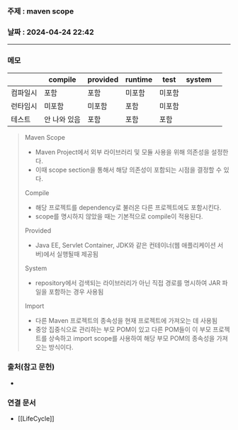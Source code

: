 ### 주제 : maven scope

### 날짜 : 2024-04-24 22:42
----
### 메모

|      | compile | provided | runtime | test | system |     |
| ---- | ------- | -------- | ------- | ---- | ------ | --- |
| 컴파일시 | 포함      | 포함       | 미포함     | 미포함  |        |     |
| 런타임시 | 미포함     | 미포함      | 포함      | 미포함  |        |     |
| 테스트  | 안 나와 있음 | 포함       | 포함      | 포함   |        |     |
> Maven Scope
> 	- Maven Project에서 외부 라이브러리 및 모듈 사용을 위해 의존성을 설정한다.
> 	- 이때 scope section을 통해서 해당 의존성이 포함되는 시점을 결정할 수 있다.
> 
> Compile
> 	- 해당 프로젝트를 dependency로 불러온 다른 프로젝트에도 포함시킨다.
> 	- scope를 명시하지 않았을 때는 기본적으로 compile이 적용된다.
> 
> Provided
> 	- Java EE, Servlet Container, JDK와 같은 컨테이너(웹 애플리케이션 서버)에서 실행될때 제공됨
> 
> System
> 	- repository에서 검색되는 라이브러리가 아닌 직접 경로를 명시하여 JAR 파일을 포함하는 경우 사용됨
> 
> Import
> 	- 다른 Maven 프로젝트의 종속성을 현재 프로젝트에 가져오는 데 사용됨
> 	- 중앙 집중식으로 관리하는 부모 POM이 있고 다른 POM들이 이 부모 프로젝트를 상속하고 import scope를 사용하여 해당 부모 POM의 종속성을 가져오는 방식이다.

### 출처(참고 문헌)
-

### 연결 문서
- [[LifeCycle]]
